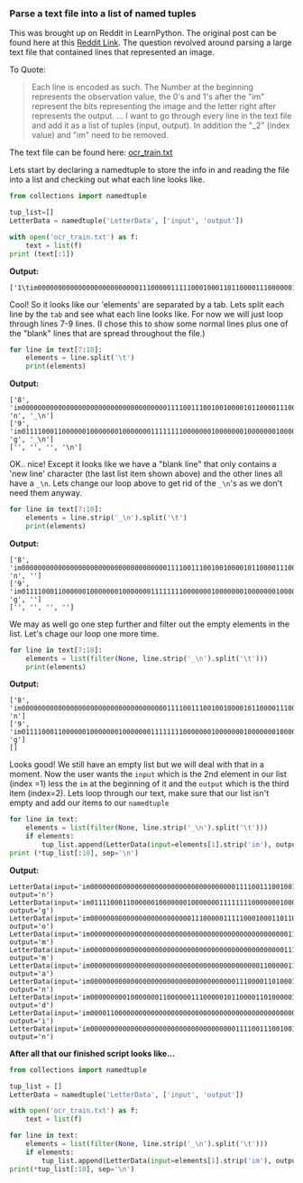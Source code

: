 ### Parse a text file into a list of named tuples

This was brought up on Reddit in LearnPython.  The original post can be found here at this [Reddit Link](https://redd.it/822956).
The question revolved around parsing a large text file that contained lines that represented an image.

To Quote:
>Each line is encoded as such. The Number at the beginning represents the observation value, the 0's and 1's after the "im" represent the bits representing the image and the letter right after represents the output.
> ...
>I want to go through every line in the text file and add it as a list of tuples (input, output). In addition the "_2" (index value) and "im" need to be removed.

The text file can be found here:  [ocr_train.txt](/contents/code/ocr_train.txt)

Lets start by declaring a namedtuple to store the info in and reading the file into a list and checking out what each line looks like.


```python
from collections import namedtuple

tup_list=[]
LetterData = namedtuple('LetterData', ['input', 'output'])

with open('ocr_train.txt') as f:
    text = list(f)
print (text[:1])
```
**Output:**

    ['1\tim00000000000000000000000001110000011111000100011011000011100000011000000110000001100000111000111011111000000000000000000000000000\to\t_\n']


Cool!  So it looks like our 'elements' are separated by a tab.  Lets split each line by the `tab` and see what each line looks like.  For now we will just loop through lines 7-9 lines.  (I chose this to show some normal lines plus one of the "blank" lines that are spread throughout the file.)


```python
for line in text[7:10]:
    elements = line.split('\t')
    print(elements)
```
**Output:**

    ['8', 'im00000000000000000000000000000000000011110011100100100001011000011100000110000001100000011000000100000000000000000000000000000000', 'n', '_\n']
    ['9', 'im01111000110000001000000010000000111111110000000100000001000000010000000100000001000000010000000100000011000001100000010000000100', 'g', '_\n']
    ['', '', '', '\n']


OK.. nice!  Except it looks like we have a "blank line" that only contains a 'new line' character (the last list item shown above) and the other lines all have a `_\n`.  Lets change our loop above to get rid of the `_\n`'s as we don't need them anyway.


```python
for line in text[7:10]:
    elements = line.strip('_\n').split('\t')
    print(elements)
```
**Output:**

    ['8', 'im00000000000000000000000000000000000011110011100100100001011000011100000110000001100000011000000100000000000000000000000000000000', 'n', '']
    ['9', 'im01111000110000001000000010000000111111110000000100000001000000010000000100000001000000010000000100000011000001100000010000000100', 'g', '']
    ['', '', '', '']


We may as well go one step further and filter out the empty elements in the list.  Let's chage our loop one more time.


```python
for line in text[7:10]:
    elements = list(filter(None, line.strip('_\n').split('\t')))
    print(elements)
```
**Output:**

    ['8', 'im00000000000000000000000000000000000011110011100100100001011000011100000110000001100000011000000100000000000000000000000000000000', 'n']
    ['9', 'im01111000110000001000000010000000111111110000000100000001000000010000000100000001000000010000000100000011000001100000010000000100', 'g']
    []


Looks good!  We still have an empty list but we will deal with that in a moment. Now the user wants the `input` which is the 2nd element in our list (index =1) less the `im` at the beginning of it and the `output` which is the third item (index=2).  Lets loop through our text, make sure that our list isn't empty and add our items to our `namedtuple`


```python
for line in text:
    elements = list(filter(None, line.strip('_\n').split('\t')))
    if elements:
        tup_list.append(LetterData(input=elements[1].strip('im'), output=elements[2]))
print (*tup_list[:10], sep='\n')
```
**Output:**

    LetterData(input='im00000000000000000000000000000000000011110011100100100001011000011100000110000001100000011000000100000000000000000000000000000000', output='n')
    LetterData(input='im01111000110000001000000010000000111111110000000100000001000000010000000100000001000000010000000100000011000001100000010000000100', output='g')
    LetterData(input='im00000000000000000000000001110000011111000100011011000011100000011000000110000001100000111000111011111000000000000000000000000000', output='o')
    LetterData(input='im00000000000000000000000000000000000000000000000001111110110110111011000110110001000000000000000000000000000000000000000000000000', output='m')
    LetterData(input='im00000000000000000000000000000000000000000000000011100110101011101011101010010011000000000000000000000000000000000000000000000000', output='m')
    LetterData(input='im00000000000000000000000000000000000000000011000001100000100011001001011011100010000000110000000000000000000000000000000000000000', output='a')
    LetterData(input='im00000000000000000000000000000000000011100001101000110010111000101110001011000010110000101000000110000001000000000000000000000000', output='n')
    LetterData(input='im00000000010000000110000001110000010110000110100000101100001001100011001000010010011100101101011010011100101110011110111100000000', output='d')
    LetterData(input='im00001100000000000000000000000000000000000000000000000000000000000000000000010000000100000001000000010000001100000010000000100000', output='i')
    LetterData(input='im00000000000000000000000000000000000011110011100100100001011000011100000110000001100000011000000100000000000000000000000000000000', output='n')

**After all that our finished script looks like…**

```python
from collections import namedtuple

tup_list = []
LetterData = namedtuple('LetterData', ['input', 'output'])

with open('ocr_train.txt') as f:
    text = list(f)

for line in text:
    elements = list(filter(None, line.strip('_\n').split('\t')))
    if elements:
        tup_list.append(LetterData(input=elements[1].strip('im'), output=elements[2]))
print(*tup_list[:10], sep='\n')
```
